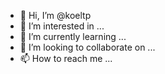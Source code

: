 - 👋 Hi, I’m @koeltp
- 👀 I’m interested in ...
- 🌱 I’m currently learning ...
- 💞️ I’m looking to collaborate on ...
- 📫 How to reach me ...

<!---
koeltp/koeltp is a ✨ special ✨ repository because its `README.md` (this file) appears on your GitHub profile.
You can click the Preview link to take a look at your changes.
--->
